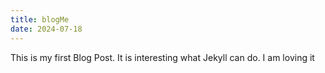 ```yaml
---
title: blogMe
date: 2024-07-18
---
```

This is my first Blog Post. It is interesting what Jekyll can do. I am loving it 
